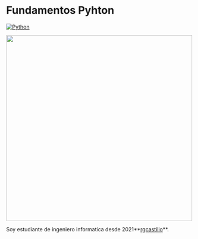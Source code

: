 # Fundamentos Pyhton
[![Python](https://img.shields.io/badge/Python-3.10+-yellow?style=for-the-badge&logo=python&logoColor=white&labelColor=101010)](https://python.org)

<img src="https://drive.google.com/uc?export=view&id=1Qgfnp_VYBRsQWP2gLeRzBkn7k3rC8yQq" width="500" height="500" loading="lazy" />

Soy estudiante de  ingeniero informatica desde 2021**[rgcastillo]([https://rodolfo-garcia.vercel.app/])**.
